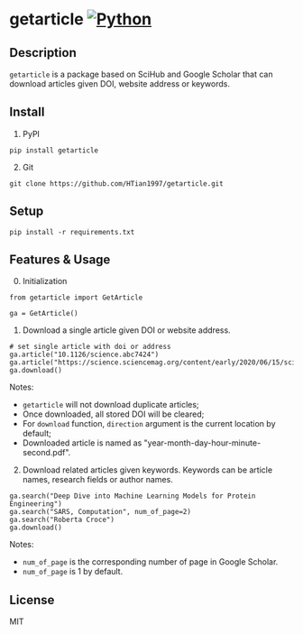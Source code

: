 # getarticle [![Python](https://img.shields.io/badge/Python-3%2B-blue.svg)](https://www.python.org)

## Description 

`getarticle` is a package based on SciHub and Google Scholar that can download articles given DOI, website address or keywords.

## Install

1. PyPI

```
pip install getarticle
```

2. Git

```
git clone https://github.com/HTian1997/getarticle.git
```

## Setup

```python3
pip install -r requirements.txt
```

## Features & Usage

0. Initialization

```python3
from getarticle import GetArticle

ga = GetArticle()
```

1. Download a single article given DOI or website address. 

```python3
# set single article with doi or address
ga.article("10.1126/science.abc7424")
ga.article("https://science.sciencemag.org/content/early/2020/06/15/science.abc7424.abstract")
ga.download()
```

Notes: 
- `getarticle` will not download duplicate articles;
- Once downloaded, all stored DOI will be cleared;
- For `download` function, `direction` argument is the current location by default;
- Downloaded article is named as "year-month-day-hour-minute-second.pdf".

2. Download related articles given keywords. Keywords can be article names, research fields or author names. 

```python3
ga.search("Deep Dive into Machine Learning Models for Protein Engineering")
ga.search("SARS, Computation", num_of_page=2)
ga.search("Roberta Croce")
ga.download()
```

Notes: 
- `num_of_page` is the corresponding number of page in Google Scholar. 
- `num_of_page` is 1 by default. 

## License

MIT
